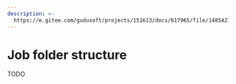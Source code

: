 ```yaml
---
description: >-
  https://e.gitee.com/gudusoft/projects/151613/docs/617965/file/1485427?sub_id=5646343
---
```


# Job folder structure

TODO
